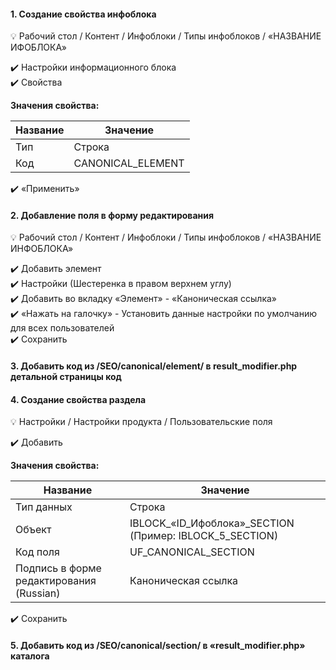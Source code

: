 #### 1. Создание свойства инфоблока
:bulb: Рабочий стол / Контент / Инфоблоки / Типы инфоблоков / «НАЗВАНИЕ ИФОБЛОКА»  
  
:heavy_check_mark: Настройки информационного блока  
:heavy_check_mark: Свойства  
  
**Значения свойства:**  
  
| Название | Значение |
|----------------|----------------|
| Тип | Строка |
| Код | CANONICAL_ELEMENT |
  
:heavy_check_mark: «Применить»  
  
  
#### 2. Добавление поля в форму редактирования  
:bulb: Рабочий стол / Контент / Инфоблоки / Типы инфоблоков / «НАЗВАНИЕ ИНФОБЛОКА»  
  
:heavy_check_mark: Добавить элемент  
:heavy_check_mark: Настройки (Шестеренка в правом верхнем углу)  
:heavy_check_mark: Добавить во вкладку «Элемент» - «Каноническая ссылка»  
:heavy_check_mark: «Нажать на галочку» - Установить данные настройки по умолчанию для всех пользователей  
:heavy_check_mark: Сохранить  
  
  
#### 3. Добавить код из /SEO/canonical/element/ в result_modifier.php детальной страницы код 
  
  
#### 4. Создание свойства раздела
:bulb: Настройки / Настройки продукта / Пользовательские поля  
  
:heavy_check_mark: Добавить  
  

**Значения свойства:**  
  
| Название | Значение |
|----------------|----------------|
| Тип данных | Строка |
| Объект | IBLOCK_«ID_Ифоблока»_SECTION (Пример: IBLOCK_5_SECTION) |
| Код поля | UF_CANONICAL_SECTION |
| Подпись в форме редактирования (Russian) | Каноническая ссылка |
  
:heavy_check_mark: Сохранить  
  

#### 5. Добавить код из /SEO/canonical/section/ в «result_modifier.php» каталога 